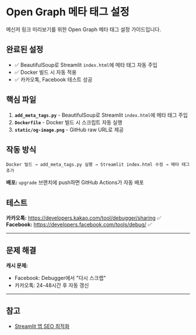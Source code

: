 # Open Graph 메타 태그 설정

메신저 링크 미리보기를 위한 Open Graph 메타 태그 설정 가이드입니다.

## 완료된 설정

- ✅ BeautifulSoup로 Streamlit `index.html`에 메타 태그 자동 주입
- ✅ Docker 빌드 시 자동 적용
- ✅ 카카오톡, Facebook 테스트 성공

## 핵심 파일

1. **`add_meta_tags.py`** - BeautifulSoup로 Streamlit `index.html`에 메타 태그 주입
2. **`Dockerfile`** - Docker 빌드 시 스크립트 자동 실행
3. **`static/og-image.png`** - GitHub raw URL로 제공

## 작동 방식

```
Docker 빌드 → add_meta_tags.py 실행 → Streamlit index.html 수정 → 메타 태그 추가
```

**배포:** `upgrade` 브랜치에 push하면 GitHub Actions가 자동 배포

## 테스트

**카카오톡:** https://developers.kakao.com/tool/debugger/sharing ✅  
**Facebook:** https://developers.facebook.com/tools/debug/ ✅

---

## 문제 해결

**캐시 문제:**
- Facebook: Debugger에서 "다시 스크랩"
- 카카오톡: 24-48시간 후 자동 갱신

---

## 참고

- [Streamlit 앱 SEO 최적화](https://velog.io/@0o0w0d/Streamlit-%EC%95%B1-SEO-%EC%B5%9C%EC%A0%81%ED%99%94%ED%95%98%EA%B8%B0)
